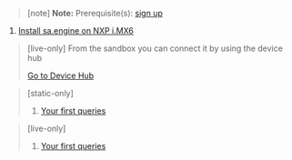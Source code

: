 > [note]  **Note:** Prerequisite(s): [sign up](/docs/usermd/getting-started/sign-up.md) 

1. [Install sa.engine on NXP i.MX6](/docs/usermd/getting-started/imx6/install.md)


> [live-only]
> From the sandbox you can connect it by using the device hub
> <div class="CTACont">
> <a class="CTABtn" role="button" href="#/device_hub/getStarted/imx6">
> <span>Go to Device Hub</span>
> </a>
> </div>

> [static-only]
> 1.  [Your first queries](http://docs.streamanalyze.com/current/index.html#md_tutorial_README_html)


> [live-only]
> 1.  [Your first queries](/docs/md/tutorial/README.md)
